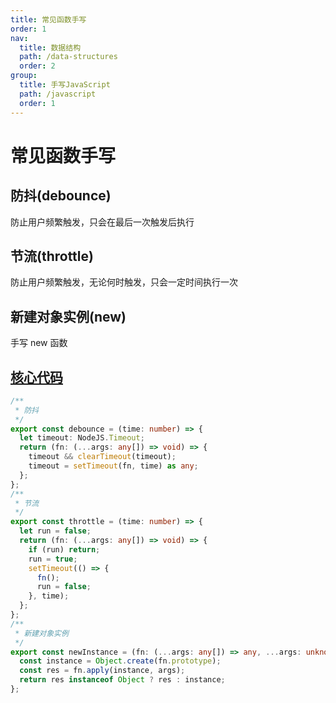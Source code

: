 ```yaml
---
title: 常见函数手写
order: 1
nav:
  title: 数据结构
  path: /data-structures
  order: 2
group:
  title: 手写JavaScript
  path: /javascript
  order: 1
---
```


# 常见函数手写

## 防抖(debounce)

防止用户频繁触发，只会在最后一次触发后执行

## 节流(throttle)

防止用户频繁触发，无论何时触发，只会一定时间执行一次

## 新建对象实例(new)

手写 new 函数



## [核心代码](https://gitee.com/bestlyg/bestlyg/tree/master/packages/data-structures/src/javascript/functions.ts)
```ts
/**
 * 防抖
 */
export const debounce = (time: number) => {
  let timeout: NodeJS.Timeout;
  return (fn: (...args: any[]) => void) => {
    timeout && clearTimeout(timeout);
    timeout = setTimeout(fn, time) as any;
  };
};
/**
 * 节流
 */
export const throttle = (time: number) => {
  let run = false;
  return (fn: (...args: any[]) => void) => {
    if (run) return;
    run = true;
    setTimeout(() => {
      fn();
      run = false;
    }, time);
  };
};
/**
 * 新建对象实例
 */
export const newInstance = (fn: (...args: any[]) => any, ...args: unknown[]) => {
  const instance = Object.create(fn.prototype);
  const res = fn.apply(instance, args);
  return res instanceof Object ? res : instance;
};

```
        